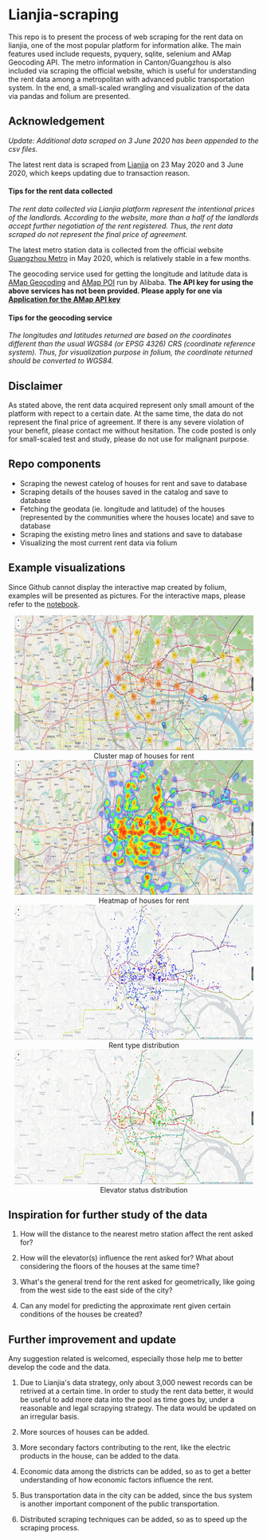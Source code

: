 # Lianjia-scraping
This repo is to present the process of web scraping for the rent data on lianjia, one of the most popular platform for information alike. The main features used include requests, pyquery, sqlite, selenium and AMap Geocoding API. The metro information in Canton/Guangzhou is also included via scraping the official website, which is useful for understanding the rent data among a metropolitan with advanced public transportation system. In the end, a small-scaled wrangling and visualization of the data via pandas and folium are presented.

## Acknowledgement

*Update: Additional data scraped on 3 June 2020 has been appended to the csv files.*

The latest rent data is scraped from [Lianjia](https://gz.lianjia.com/zufang/) on 23 May 2020 and 3 June 2020, which keeps updating due to transaction reason.

#### Tips for the rent data collected
*The rent data collected via Lianjia platform represent the intentional prices of the landlords. According to the website, more than a half of the landlords accept further negotiation of the rent registered. Thus, the rent data scraped do not represent the final price of agreement.*

The latest metro station data is collected from the official website [Guangzhou Metro](http://cs.gzmtr.com/ckfw/) in May 2020, which is relatively stable in a few months.

The geocoding service used for getting the longitude and latitude data is [AMap Geocoding](https://lbs.amap.com/api/webservice/guide/api/georegeo) and [AMap POI](https://lbs.amap.com/api/webservice/guide/api/search) run by Alibaba. **The API key for using the above services has not been provided. Please apply for one via [Application for the AMap API key](https://lbs.amap.com/api/webservice/guide/create-project/get-key)**

#### Tips for the geocoding service
*The longitudes and latitudes returned are based on the coordinates different than the usual WGS84 (or EPSG 4326) CRS (coordinate reference system). 
Thus, for visualization purpose in folium, the coordinate returned should be converted to WGS84.*

## Disclaimer
As stated above, the rent data acquired represent only small amount of the platform with repect to a certain date. At the same time, the data do not represent the final price of agreement. If there is any severe violation of your benefit, please contact me without hesitation. The code posted is only for small-scaled test and study, please do not use for malignant purpose.

## Repo components
- Scraping the newest catelog of houses for rent and save to database
- Scraping details of the houses saved in the catalog and save to database
- Fetching the geodata (ie. longitude and latitude) of the houses (represented by the communities where the houses locate) and save to database
- Scraping the existing metro lines and stations and save to database
- Visualizing the most current rent data via folium

## Example visualizations
Since Github cannot display the interactive map created by folium, examples will be presented as pictures. For the interactive maps, please refer to the [notebook](https://github.com/Explorer-Ken/Lianjia-scraping/blob/master/Community%20Visualization.ipynb).

<dl align="center">
  <img src="https://github.com/Explorer-Ken/Lianjia-scraping/blob/master/Cluster.jpg" width="480px" height="270px" alt="Cluster Map">
  <dd>Cluster map of houses for rent</dd>
  <img src="https://github.com/Explorer-Ken/Lianjia-scraping/blob/master/Heatmap.jpg" width="480px" height="270px" alt="Heatmap">
  <dd>Heatmap of houses for rent</dd>
  <img src="https://github.com/Explorer-Ken/Lianjia-scraping/blob/master/RentType.jpg" width="480px" height="270px" alt="RentType Distribution">
  <dd>Rent type distribution</dd>
  <img src="https://github.com/Explorer-Ken/Lianjia-scraping/blob/master/Elevator.jpg" width="480px" height="270px" alt="Elevator Status Distribution">
  <dd>Elevator status distribution</dd>
</dl>

## Inspiration for further study of the data
1. How will the distance to the nearest metro station affect the rent asked for?

2. How will the elevator(s) influence the rent asked for? What about considering the floors of the houses at the same time?

3. What's the general trend for the rent asked for geometrically, like going from the west side to the east side of the city?

4. Can any model for predicting the approximate rent given certain conditions of the houses be created?

## Further improvement and update
Any suggestion related is welcomed, especially those help me to better develop the code and the data.

1. Due to Lianjia's data strategy, only about 3,000 newest records can be retrived at a certain time.
In order to study the rent data better, it would be useful to add more data into the pool as time goes by, under a reasonable and legal scrapying strategy. The data would be updated on an irregular basis.

2. More sources of houses can be added.

3. More secondary factors contributing to the rent, like the electric products in the house, can be added to the data.

4. Economic data among the districts can be added, so as to get a better understanding of how economic factors influence the rent.

5. Bus transportation data in the city can be added, since the bus system is another important component of the public transportation.

6. Distributed scraping techniques can be added, so as to speed up the scraping process.
